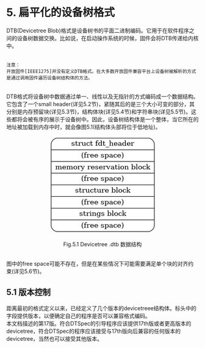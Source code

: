 # 5. 扁平化的设备树格式
DTB(Devicetree Blob)格式是设备树书的平面二进制编码。它用于在软件程序之间的设备树数据交换。比如说，在启动操作系统的时候，固件会将DTB传递给内核中。   
&nbsp;
```
注意：
开放固件[IEEE1275]并没有定义DTB格式。在大多数开放固件兼容平台上设备树被解析的方式是通过调用固件遍历设备树结构体的方法。
```  
<br/>
DTB格式将设备树中数据通过单一、线性以及无指针的方式编码成一个数据结构。它包含了一个small header(详见5.2节)，紧随其后的是三个大小可变的部分，其分别是内存预留块(详见5.3节)，结构体块(详见5.4节)和字符串块(详见5.5节)。这些都将会被有序的展示于设备树中。因此，设备树结构体是一个整体，当它所在的地址被加载到内存中时，就会像图5.1(结构体头部将位于低地址)。  
<center>

![](../images/Fig.5.1_Devicetree.dtb_structure.png)
</center>
<center>

Fig.5.1 Devicetree .dtb 数据结构
</center>  
<br/>
图中的free space可能不存在，但是在某些情况下可能需要满足单个块的对齐约束(详见5.6节)。 

<br/>  

## 5.1 版本控制
距离最初的格式定义以来，已经定义了几个版本的devicetreee结构体。标头中的字段提供版本，以便确定自己的程序是否可以兼容格式编码。  
本文档描述的第17版。符合DTSpec的引导程序应该提供17th版或者更高版本的devicetree，符合DTSpec的程序应该接受与17th版向后兼容的任何版本的devicetree，当然也可以接受其他版本。
